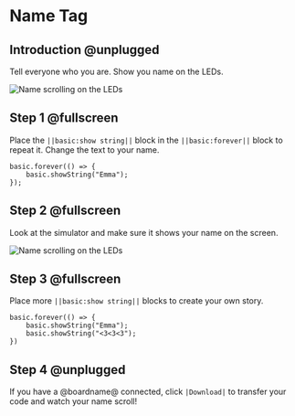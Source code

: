 # Name Tag

## Introduction @unplugged

Tell everyone who you are. Show you name on the LEDs.

![Name scrolling on the LEDs](/calliope/tutorials/02_nametag_animation.gif)

## Step 1 @fullscreen

Place the ``||basic:show string||`` block in the ``||basic:forever||`` block to repeat it. Change the text to your name.

```blocks
basic.forever(() => {
    basic.showString("Emma");
});
```

## Step 2 @fullscreen

Look at the simulator and make sure it shows your name on the screen.

![Name scrolling on the LEDs](/calliope/tutorials/02_nametag_animation.gif)

## Step 3 @fullscreen

Place more ``||basic:show string||`` blocks to create your own story.

```blocks
basic.forever(() => {
    basic.showString("Emma");
    basic.showString("<3<3<3");
})
```

## Step 4 @unplugged

If you have a @boardname@ connected, click ``|Download|`` to transfer your code and watch your name scroll!

